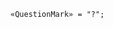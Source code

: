 <!-- This file is generated automatically by infrastructure scripts. Please don't edit by hand. -->

```{ .ebnf .slang-ebnf #QuestionMark }
«QuestionMark» = "?";
```
